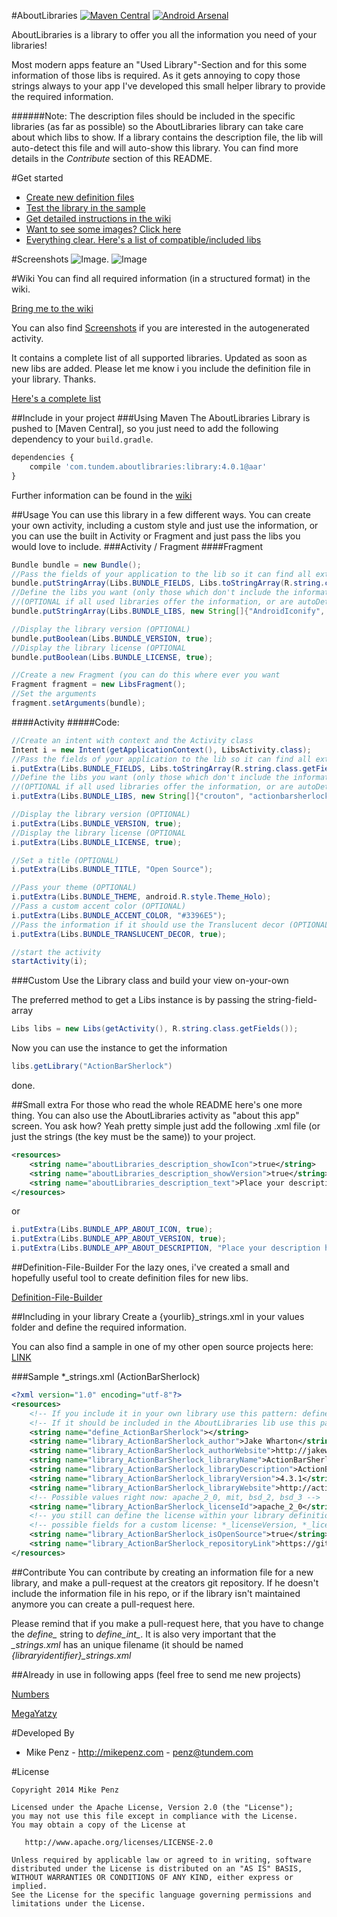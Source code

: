#AboutLibraries  [![Maven Central](https://maven-badges.herokuapp.com/maven-central/com.tundem.aboutlibraries/library/badge.svg?style=flat)](https://maven-badges.herokuapp.com/maven-central/com.tundem.aboutlibraries/library) [![Android Arsenal](http://img.shields.io/badge/Android%20Arsenal-AboutLibraries-brightgreen.svg?style=flat)](http://android-arsenal.com/details/1/102)

AboutLibraries is a library to offer you all the information you need of your libraries!

Most modern apps feature an "Used Library"-Section and for this some information of those libs is required. As it gets annoying to copy those strings always to your app I've developed this small helper library to provide the required information.

######Note:
The description files should be included in the specific libraries (as far as possible) so the AboutLibraries library can take care about which libs to show. If a library contains the description file, the lib will auto-detect this file and will auto-show this library. You can find more details in the *Contribute* section of this README.


#Get started
- [Create new definition files](http://def-builder.mikepenz.com/)
- [Test the library in the sample](https://play.google.com/store/apps/details?id=com.tundem.aboutlibraries.sample)
- [Get detailed instructions in the wiki](https://github.com/mikepenz/AboutLibraries/wiki)
- [Want to see some images? Click here](https://github.com/mikepenz/AboutLibraries/wiki/Screenshots)
- [Everything clear. Here's a list of compatible/included libs](https://github.com/mikepenz/AboutLibraries/wiki/Compatible-Libs)


#Screenshots
![Image](https://raw.githubusercontent.com/mikepenz/AboutLibraries/master/DEV/screenshots/screenshot1_small.png).
![Image](https://raw.githubusercontent.com/mikepenz/AboutLibraries/master/DEV/screenshots/screenshot2_small.png)


#Wiki
You can find all required information (in a structured format) in the wiki.

[Bring me to the wiki](https://github.com/mikepenz/AboutLibraries/wiki)

You can also find [Screenshots](https://github.com/mikepenz/AboutLibraries/wiki/Screenshots) if you are interested in the autogenerated activity.

It contains a complete list of all supported libraries. Updated as soon as new libs are added.
Please let me know i you include the definition file in your library. Thanks.

[Here's a complete list](https://github.com/mikepenz/AboutLibraries/wiki/Compatible-Libs)


##Include in your project
###Using Maven
The AboutLibraries Library is pushed to [Maven Central], so you just need to add the following dependency to your `build.gradle`.

```javascript
dependencies {
	compile 'com.tundem.aboutlibraries:library:4.0.1@aar'
}
```

Further information can be found in the [wiki](https://github.com/mikepenz/AboutLibraries/wiki/HOWTO:-Include)


##Usage
You can use this library in a few different ways. You can create your own activity, including a custom style and just use the information, or you can use the built in Activity or Fragment and just pass the libs you would love to include.
###Activity / Fragment
####Fragment
```java
Bundle bundle = new Bundle();
//Pass the fields of your application to the lib so it can find all external lib information
bundle.putStringArray(Libs.BUNDLE_FIELDS, Libs.toStringArray(R.string.class.getFields()));
//Define the libs you want (only those which don't include the information, and are not autoDetected) 
//(OPTIONAL if all used libraries offer the information, or are autoDetected)
bundle.putStringArray(Libs.BUNDLE_LIBS, new String[]{"AndroidIconify", "ActiveAndroid", "FButton", "Crouton", "HoloGraphLibrary", "ShowcaseView", "NineOldAndroids", "AndroidViewpagerIndicator"});

//Display the library version (OPTIONAL)
bundle.putBoolean(Libs.BUNDLE_VERSION, true);
//Display the library license (OPTIONAL
bundle.putBoolean(Libs.BUNDLE_LICENSE, true);

//Create a new Fragment (you can do this where ever you want
Fragment fragment = new LibsFragment();
//Set the arguments
fragment.setArguments(bundle);
```
####Activity
#####Code:
```java
//Create an intent with context and the Activity class
Intent i = new Intent(getApplicationContext(), LibsActivity.class);
//Pass the fields of your application to the lib so it can find all external lib information
i.putExtra(Libs.BUNDLE_FIELDS, Libs.toStringArray(R.string.class.getFields()));
//Define the libs you want (only those which don't include the information, and are not autoDetected) 
//(OPTIONAL if all used libraries offer the information, or are autoDetected)
i.putExtra(Libs.BUNDLE_LIBS, new String[]{"crouton", "actionbarsherlock", "showcaseview"});

//Display the library version (OPTIONAL)
i.putExtra(Libs.BUNDLE_VERSION, true);
//Display the library license (OPTIONAL
i.putExtra(Libs.BUNDLE_LICENSE, true);

//Set a title (OPTIONAL)
i.putExtra(Libs.BUNDLE_TITLE, "Open Source");

//Pass your theme (OPTIONAL)
i.putExtra(Libs.BUNDLE_THEME, android.R.style.Theme_Holo);
//Pass a custom accent color (OPTIONAL)
i.putExtra(Libs.BUNDLE_ACCENT_COLOR, "#3396E5");
//Pass the information if it should use the Translucent decor (OPTIONAL) -> requires ACCENT_COLOR
i.putExtra(Libs.BUNDLE_TRANSLUCENT_DECOR, true);

//start the activity
startActivity(i);
```

###Custom
Use the Library class and build your view on-your-own

The preferred method to get a Libs instance is by passing the string-field-array
```java
Libs libs = new Libs(getActivity(), R.string.class.getFields());
```

Now you can use the instance to get the information
```java
libs.getLibrary("ActionBarSherlock")
```
done.


##Small extra
For those who read the whole README here's one more thing.
You can also use the AboutLibraries activity as "about this app" screen. You ask how?
Yeah pretty simple just add the following .xml file (or just the strings (the key must be the same)) to your project.

```xml
<resources>
    <string name="aboutLibraries_description_showIcon">true</string>
    <string name="aboutLibraries_description_showVersion">true</string>
    <string name="aboutLibraries_description_text">Place your description here :D</string>
</resources>
```
or
```java
i.putExtra(Libs.BUNDLE_APP_ABOUT_ICON, true);
i.putExtra(Libs.BUNDLE_APP_ABOUT_VERSION, true);
i.putExtra(Libs.BUNDLE_APP_ABOUT_DESCRIPTION, "Place your description here :D");

```


##Definition-File-Builder
For the lazy ones, i've created a small and hopefully useful tool to create definition files for new libs.

[Definition-File-Builder](http://def-builder.mikepenz.com/)


##Including in your library
Create a {yourlib}_strings.xml in your values folder and define the required information.

You can also find a sample in one of my other open source projects here: [LINK](https://github.com/mikepenz/AnimatedGridView/blob/master/library/src/main/res/values/info_strings.xml)

###Sample *_strings.xml (ActionBarSherlock)
```xml
<?xml version="1.0" encoding="utf-8"?>
<resources>
    <!-- If you include it in your own library use this pattern: define_* -->
    <!-- If it should be included in the AboutLibraries lib use this pattern: define_int_* -->
    <string name="define_ActionBarSherlock"></string>
    <string name="library_ActionBarSherlock_author">Jake Wharton</string>
    <string name="library_ActionBarSherlock_authorWebsite">http://jakewharton.com/</string>
    <string name="library_ActionBarSherlock_libraryName">ActionBarSherlock</string>
    <string name="library_ActionBarSherlock_libraryDescription">ActionBarSherlock is an standalone library designed to facilitate the use of the action bar design pattern across all versions of Android through a single API.</string>
    <string name="library_ActionBarSherlock_libraryVersion">4.3.1</string>
    <string name="library_ActionBarSherlock_libraryWebsite">http://actionbarsherlock.com/</string>
    <!-- Possible values right now: apache_2_0, mit, bsd_2, bsd_3 -->
    <string name="library_ActionBarSherlock_licenseId">apache_2_0</string>
    <!-- you still can define the license within your library definition, but it is recommend to use the id -->
    <!-- possible fields for a custom license: *_licenseVersion, *_licenseLink, *_licenseContent -->
    <string name="library_ActionBarSherlock_isOpenSource">true</string>
    <string name="library_ActionBarSherlock_repositoryLink">https://github.com/JakeWharton/ActionBarSherlock</string>
</resources>
```


##Contribute
You can contribute by creating an information file for a new library, and make a pull-request at the creators git repository. If he doesn't include the information file in his repo, or if the library isn't maintained anymore you can create a pull-request here.

Please remind that if you make a pull-request here, that you have to change the *define_* string to *define_int_*. It is also very important that the *_strings.xml* has an unique filename (it should be named *{libraryidentifier}_strings.xml*


##Already in use in following apps
(feel free to send me new projects)

[Numbers](https://play.google.com/store/apps/details?id=com.tundem.numbersreloaded.free)

[MegaYatzy](https://play.google.com/store/apps/details?id=com.tundem.yatzyTJ)



#Developed By

* Mike Penz - http://mikepenz.com - <penz@tundem.com>


#License

    Copyright 2014 Mike Penz

    Licensed under the Apache License, Version 2.0 (the "License");
    you may not use this file except in compliance with the License.
    You may obtain a copy of the License at

       http://www.apache.org/licenses/LICENSE-2.0

    Unless required by applicable law or agreed to in writing, software
    distributed under the License is distributed on an "AS IS" BASIS,
    WITHOUT WARRANTIES OR CONDITIONS OF ANY KIND, either express or implied.
    See the License for the specific language governing permissions and
    limitations under the License.
